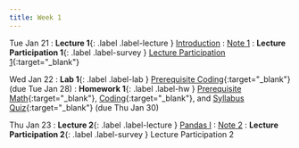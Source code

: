 ```yaml
---
title: Week 1
---
```


Tue Jan 21
: **Lecture 1**{: .label .label-lecture } [Introduction](lecture/lec01)
    : [Note 1](https://ds100.org/course-notes/intro_lec/introduction.html)
: **Lecture Participation 1**{: .label .label-survey } [Lecture Participation 1](https://app.sli.do/event/rxMDEsvjQUR65KkzEYiqCq/login?redirect_url=https%3A%2F%2Fapp.sli.do%2Fevent%2FrxMDEsvjQUR65KkzEYiqCq){:target="_blank"}


Wed Jan 22
: **Lab 1**{: .label .label-lab } [Prerequisite Coding](https://data100.datahub.berkeley.edu/hub/user-redirect/git-pull?repo=https%3A%2F%2Fgithub.com%2FDS-100%2Fsp25-student&urlpath=lab%2Ftree%2Fsp25-student%2Flab%2Flab01%2Flab01.ipynb&branch=main){:target="_blank"} (due Tue Jan 28)
: **Homework 1**{: .label .label-hw } [Prerequisite Math](https://drive.google.com/file/d/1_mEnhp6GIHaJegmoVtVhRa0lHi0jfyyC/view){:target="_blank"}, [Coding](https://data100.datahub.berkeley.edu/hub/user-redirect/git-pull?repo=https%3A%2F%2Fgithub.com%2FDS-100%2Fsp25-student&urlpath=lab%2Ftree%2Fsp25-student%2Fhw%2Fhw01%2Fhw01.ipynb&branch=main){:target="_blank"}, and [Syllabus Quiz](https://www.gradescope.com/courses/949942){:target="_blank"} (due Thu Jan 30)


Thu Jan 23
: **Lecture 2**{: .label .label-lecture } [Pandas I](lecture/lec02)
    : [Note 2](https://ds100.org/course-notes/pandas_1/pandas_1.html)
: **Lecture Participation 2**{: .label .label-survey } Lecture Participation 2
